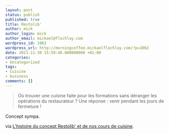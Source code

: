 ```yaml
---
layout: post
status: publish
published: true
title: Restolib'
author: mick
author_login: mick
author_email: mickael@flochlay.com
wordpress_id: 1062
wordpress_url: http://morningcoffee.mickaelflochlay.com/?p=1062
date: 2011-11-30 15:59:46.000000000 +01:00
categories:
- Uncategorized
tags:
- Cuisine
- business
comments: []
---
```

<blockquote>Où trouver une cuisine faite pour les formations sans déranger les opérations du restaurateur ? Une réponse : venir pendant les jours de fermeture !</blockquote>
Concept sympa.

via <a href="http://restolib.fr/histoire-de-restolib-cours-de-cusine.html">L'histoire du concept Restolib' et de nos cours de cuisine</a>.

